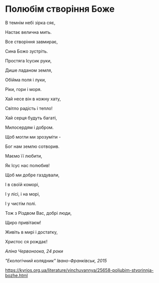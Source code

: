 Полюбім створіння Боже
================================================================

В темнім небі зірка сяє,

Настає велична мить.

Все створіння завмирає,

Сина Божо зустріть.

  

Простяга Ісусик руки,

Дише ладаном земля,

Обійма поля і луки,

Ріки, гори і моря.

  

Хай несе він в кожну хату,

Світло радість і тепло!

Хай серця будуть багаті,

Милосердям і добром.

  

Щоб могли ми зрозуміти -

Бог нам землю сотворив.

Маємо її любити,

Як Ісус нас полюбив!

  

Щоб ми добре газдували,

І в своїй коморі,

І у лісі, і на морі,

І у чистім полі.

  

Тож з Різдвом Вас, добрі люди,

Щиро привітаєм!

Живіть в мирі і достатку,

Христос ся рождає!

  

 _Аліна Червоноока, 24 роки_

 _"Екологічний колядник" Івано-Франківськ, 2015_

  


https://kyrios.org.ua/literature/vinchuvannya/25658-poljubim-stvorinnja-bozhe.html
